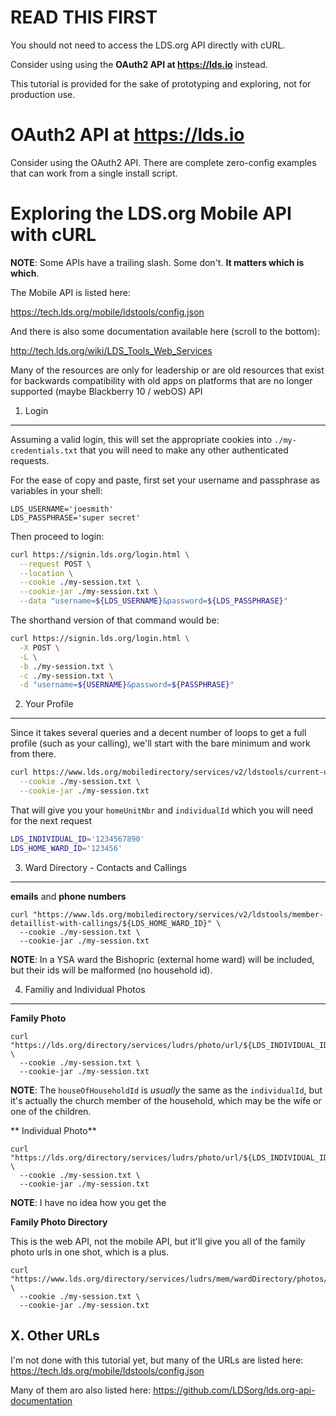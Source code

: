 READ THIS FIRST
===============

You should not need to access the LDS.org API directly with cURL.

Consider using using the **OAuth2 API at <https://lds.io>** instead.

This tutorial is provided for the sake of prototyping and exploring, not for production use.

OAuth2 API at <https://lds.io>
=================

Consider using the OAuth2 API. There are complete zero-config examples that can work from a single install script.

Exploring the LDS.org Mobile API with cURL
=================

**NOTE**: Some APIs have a trailing slash. Some don't. **It matters which is which**.

The Mobile API is listed here:

<https://tech.lds.org/mobile/ldstools/config.json>

And there is also some documentation available here (scroll to the bottom):

<http://tech.lds.org/wiki/LDS_Tools_Web_Services>

Many of the resources are only for leadership or are old resources that exist for backwards compatibility with old apps on platforms that are no longer supported (maybe Blackberry 10 / webOS) API

1. Login
--------

Assuming a valid login, this will set the appropriate cookies into `./my-credentials.txt` that you will need to make any other authenticated requests.

For the ease of copy and paste, first set your username and passphrase as variables in your shell:

```
LDS_USERNAME='joesmith'
LDS_PASSPHRASE='super secret'
```

Then proceed to login:

```bash
curl https://signin.lds.org/login.html \
  --request POST \
  --location \
  --cookie ./my-session.txt \
  --cookie-jar ./my-session.txt \
  --data "username=${LDS_USERNAME}&password=${LDS_PASSPHRASE}"
```

The shorthand version of that command would be:

```bash
curl https://signin.lds.org/login.html \
  -X POST \
  -L \
  -b ./my-session.txt \
  -c ./my-session.txt \
  -d "username=${USERNAME}&password=${PASSPHRASE}"
```

2. Your Profile
---------------

Since it takes several queries and a decent number of loops to get a full profile (such as your calling), we'll start with the bare minimum and work from there.

```bash
curl https://www.lds.org/mobiledirectory/services/v2/ldstools/current-user-detail \
  --cookie ./my-session.txt \
  --cookie-jar ./my-session.txt
```

That will give you your `homeUnitNbr` and `individualId` which you will need for the next request

```bash
LDS_INDIVIDUAL_ID='1234567890'
LDS_HOME_WARD_ID='123456'
```

3. Ward Directory - Contacts and Callings
------------

**emails** and **phone numbers**

```
curl "https://www.lds.org/mobiledirectory/services/v2/ldstools/member-detaillist-with-callings/${LDS_HOME_WARD_ID}" \
  --cookie ./my-session.txt \
  --cookie-jar ./my-session.txt
```

**NOTE**: In a YSA ward the Bishopric (external home ward) will be included, but their ids will be malformed (no household id).

4. Familiy and Individual Photos
------------

**Family Photo**

```
curl "https://lds.org/directory/services/ludrs/photo/url/${LDS_INDIVIDUAL_ID}/household" \
  --cookie ./my-session.txt \
  --cookie-jar ./my-session.txt
```

**NOTE**: The `houseOfHouseholdId` is *usually* the same as the `individualId`, but it's actually the church member of the household, which may be the wife or one of the children.

** Individual Photo**

```
curl "https://lds.org/directory/services/ludrs/photo/url/${LDS_INDIVIDUAL_ID}/individual" \
  --cookie ./my-session.txt \
  --cookie-jar ./my-session.txt
```

**NOTE**: I have no idea how you get the 

**Family Photo Directory**

This is the web API, not the mobile API, but it'll give you all of the family photo urls in one shot, which is a plus.

```
curl "https://www.lds.org/directory/services/ludrs/mem/wardDirectory/photos/${LDS_HOME_WARD_ID}" \
  --cookie ./my-session.txt \
  --cookie-jar ./my-session.txt
```

X. Other URLs
-------------

I'm not done with this tutorial yet, but many of the URLs are listed here:
<https://tech.lds.org/mobile/ldstools/config.json>

Many of them aro also listed here:
<https://github.com/LDSorg/lds.org-api-documentation>
